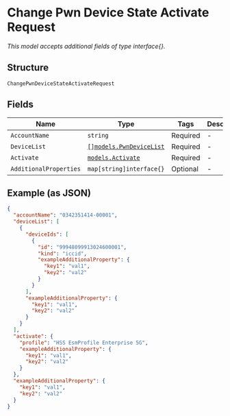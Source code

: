 
# Change Pwn Device State Activate Request

*This model accepts additional fields of type interface{}.*

## Structure

`ChangePwnDeviceStateActivateRequest`

## Fields

| Name | Type | Tags | Description |
|  --- | --- | --- | --- |
| `AccountName` | `string` | Required | - |
| `DeviceList` | [`[]models.PwnDeviceList`](../../doc/models/pwn-device-list.md) | Required | - |
| `Activate` | [`models.Activate`](../../doc/models/activate.md) | Required | - |
| `AdditionalProperties` | `map[string]interface{}` | Optional | - |

## Example (as JSON)

```json
{
  "accountName": "0342351414-00001",
  "deviceList": [
    {
      "deviceIds": [
        {
          "id": "99948099913024600001",
          "kind": "iccid",
          "exampleAdditionalProperty": {
            "key1": "val1",
            "key2": "val2"
          }
        }
      ],
      "exampleAdditionalProperty": {
        "key1": "val1",
        "key2": "val2"
      }
    }
  ],
  "activate": {
    "profile": "HSS EsmProfile Enterprise 5G",
    "exampleAdditionalProperty": {
      "key1": "val1",
      "key2": "val2"
    }
  },
  "exampleAdditionalProperty": {
    "key1": "val1",
    "key2": "val2"
  }
}
```

